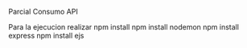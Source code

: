 Parcial Consumo API

Para la ejecucion realizar 
npm install
npm install nodemon
npm install express
npm install ejs

